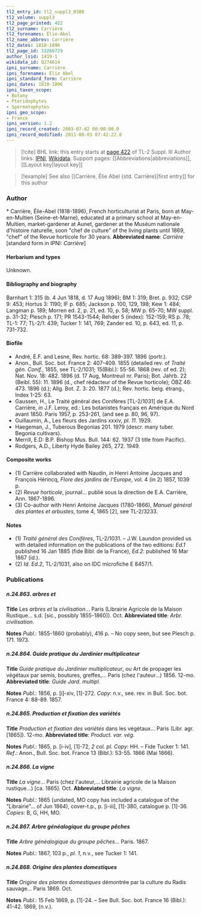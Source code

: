 ```yaml
---
tl2_entry_id: tl2_suppl3_0388
tl2_volume: suppl3
tl2_page_printed: 422
tl2_surname: Carrière
tl2_forenames: Élie-Abel
tl2_name_abbrev: Carrière
tl2_dates: 1818-1896
tl2_page_id: 33266729
author_lsid: 1419-1
wikidata_id: Q274614
ipni_surname: Carrière
ipni_forenames: Élie Abel
ipni_standard_form: Carrière
ipni_dates: 1818-1896
ipni_taxon_scope: 
- Botany
- Pteridophytes
- Spermatophytes
ipni_geo_scope: 
- France
ipni_version: 1.2
ipni_record_created: 2003-07-02 00:00:00.0
ipni_record_modified: 2011-08-03 07:42:22.0
---
```


> [!cite] BHL link: this entry starts at [page 422](https://www.biodiversitylibrary.org/page/33266729) of TL-2 Suppl. III
> Author links: [IPNI](https://www.ipni.org/a/1419-1), [Wikidata](https://www.wikidata.org/wiki/Q274614). Support pages: [[Abbreviations|abbreviations]], [[Layout key|layout key]]

> [!example] See also [[Carrière, Élie Abel {std. Carrière}|first entry]] for this author

### Author

\* Carrière, Élie-Abel (1818-1896), French horticulturist at Paris, born at May-en-Multien (Seine-et-Marne), educated at a primary school at May-en-Multien, market-gardener at Aunet, gardener at the Muséum nationale d'histoire naturelle, soon "chef de culture" of the living plants until 1869, "chef" of the Revue horticole for 30 years. 
**Abbreviated name**: *Carrière* \[standard form in IPNI: *Carrière*\]

#### Herbarium and types

Unknown.

#### Bibliography and biography

Barnhart 1: 315 (b. 4 Jun 1818, d. 17 Aug 1896); BM 1: 319; Bret. p. 932; CSP 9: 453; Hortus 3: 1190; IF p. 685; Jackson p. 100, 129, 198; Kew 1: 484; Langman p. 189; Morren ed. 2, p. 21, ed. 10, p. 58; MW p. 65-70; MW suppl. p. 31-32; Plesch p. 171; PR 1543-1544; Rehder 5 (index): 152-159; RS p. 78; TL-1: 77; TL-2/1: 439; Tucker 1: 141, 769; Zander ed. 10, p. 643, ed. 11, p. 731-732.

#### Biofile

- André, E.F. and Lesne, Rev. hortic. 68: 389-397. 1896 (portr.).
- Anon., Bull. Soc. bot. France 2: 407-409. 1855 (detailed rev. of *Traité gén. Conif.*, 1855, see TL-2/1031; 15(Bibl.): 55-56. 1868 (rev. of ed. 2); Nat. Nov. 18: 482. 1896 (d. 17 Aug, Montreuil nr. Paris); Bot. Jahrb. 22 (Beibl. 55): 11. 1896 (d., chef rédacteur of the Revue horticole); ÖBZ 46: 473. 1896 (d.); Allg. Bot. Z. 3: 20. 1877 (d.); Rev. hortic. belg. étrang., Index 1-25: 63.
- Gaussen, H., Le Traité général des Conifères \[TL-2/1031\] de E.A. Carrière, *in* J.F. Leroy, ed.: Les botanistes français en Amérique du Nord avant 1850. Paris 1957, p. 253-261, (and see p. 80, 96, 97).
- Guillaumin, A., Les fleurs des Jardins xxxiv, *pl. 11.* 1929.
- Haegeman, J., Tuberous Begonias 201. 1979 (descr. many tuber. Begonia cultivars).
- Merrill, E.D: B.P. Bishop Mus. Bull. 144: 62. 1937 (3 title from Pacific).
- Rodgers, A.D., Liberty Hyde Bailey 265, 272. 1949.

#### Composite works

- (1) Carrière collaborated with Naudin, *in* Henri Antoine Jacques and François Hérincq, *Flore des jardins de l'Europe*, vol. 4 (in 2) 1857, 1039 p.
- (2) *Revue horticole*, journal... publié sous la direction de E.A. Carrière, Ann. 1867-1896.
- (3) Co-author with Henri Antoine Jacques (1780-1866), *Manuel général des plantes et arbustes*, tome 4, 1865 \[2\], see TL-2/3233.

#### Notes

- (1) *Traité général des Conifères*, TL-2/1031. – J.W. Laundon provided us with detailed information on the publications of the two editions: *Ed.1* published 16 Jan 1885 (fide Bibl. de la France), *Ed.2*: published 16 Mar 1867 (id.).
- (2) *Id*. *Ed.2*, TL-2/1031, also on IDC microfiche E 8457/1.

### Publications

##### n.24.863. arbres et

**Title**
Les *arbres et* la *civilisation*... Paris (Librairie Agricole de la Maison Rustique... s.d. \[sic., possibly 1855-1860\]). Oct.
**Abbreviated title**: *Arbr. civilisation*.

**Notes**
*Publ*.: 1855-1860 (probably), 416 p. – No copy seen, but see Plesch p. 171. 1973.

##### n.24.864. Guide pratique du Jardinier multiplicateur

**Title**
*Guide pratique du Jardinier multiplicateur*, ou Art de propager les végétaux par semis, boutures, greffes,... Paris (chez l'auteur...) 1856. 12-mo.
**Abbreviated title**: *Guide Jard. multipl.*

**Notes**
*Publ*.: 1856, p. \[i\]-xiv, \[1\]-272. *Copy*: n.v., see. rev. in Bull. Soc. bot. France 4: 88-89. 1857.

##### n.24.865. Production et fixation des variétés

**Title**
*Production et fixation des variétés* dans les végétaux... Paris (Libr. agr. \[1865\]). 12-mo.
**Abbreviated title**: *Product. var. vég.*

**Notes**
*Publ*.: 1865, p. \[i-iv\], \[1\]-72, *2 col. pl.* *Copy*: HH. – Fide Tucker 1: 141.
*Ref*.: Anon., Bull. Soc. bot. France 13 (Bibl.): 53-55. 1866 (Mai 1866).

##### n.24.866. La vigne

**Title**
*La vigne*... Paris (chez l'auteur,... Librairie agricole de la Maison rustique...) \[ca. 1865\]. Oct.
**Abbreviated title**: *La vigne*.

**Notes**
*Publ*.: 1865 (undated, MO copy has included a catalogue of the "Librairie"... of Jun 1864), cover-t.p., p. \[i-iii\], \[1\]-380, catalogue p. \[1\]-36. *Copies*: B, G, HH, MO.

##### n.24.867. Arbre généalogique du groupe pêches

**Title**
*Arbre généalogique du groupe pêches*... Paris. 1867.

**Notes**
*Publ*.: 1867, 103 p., *pl. 1*, n.v., see Tucker 1: 141.

##### n.24.868. Origine des plantes domestiques

**Title**
*Origine des plantes domestiques* démontrée par la culture du Radis sauvage... Paris 1869. Oct.

**Notes**
*Publ*.: 15 Feb 1869, p. \[1\]-24. – See Bull. Soc. bot. France 16 (Bibl.): 41-42. 1869, (n.v.).

